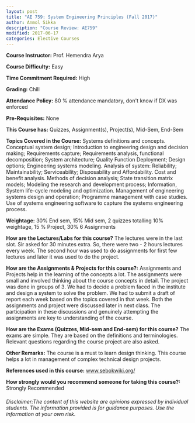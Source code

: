```yaml
---
layout: post
title: "AE 759: System Engineering Principles (Fall 2017)"
author: Anmol Sikka
description: "Course Review: AE759"
modified: 2017-06-17
categories: Elective Courses
---
```


**Course Instructor:** Prof. Hemendra Arya

**Course Difficulty:** Easy

**Time Commitment Required:** High

**Grading:** Chill

**Attendance Policy:** 80 % attendance mandatory, don't know if DX was enforced

**Pre-Requisites:** None

**This Course has:** Quizzes, Assignment(s), Project(s), Mid-Sem, End-Sem

**Topics Covered in the Course:**
Systems definitions and concepts. Conceptual system design; Introduction to engineering design and decision making; Requirements capture; Requirements analysis, functional decomposition; System architecture; Quality Function Deployment; Design options; Engineering systems modeling. Analysis of system: Reliability; Maintainability; Serviceability; Disposability and Affordability. Cost and benefit analysis. Methods of decision analysis; State transition matrix models; Modeling the research and development process; Information, System life-cycle modeling and optimization.  Management of engineering systems design and operation; Programme management with case studies.
Use of systems engineering software to capture the systems engineering process.

**Weightage:**
30% End sem, 15% Mid sem,  2 quizzes totalling 10% weightage, 15 % Project, 30% 6 Assignments

**How are the Lectures/Labs for this course?**
The lectures were in the last slot. Sir asked for 30 minutes extra. So, there were two - 2 hours lectures every week. The second hour was used to do assignments for first few lectures and later it was used to do the project.

**How are the Assignments & Projects for this course?:**
Assignments and Projects help in the learning of the concepts a lot. The assignments were small and involved thinking about the course concepts in detail. The project was done in groups of 3. We had to decide a problem faced in the institute and design a system to solve the problem. We had to submit a draft of report each week based on the topics covered in that week. Both the assignments and project were discussed later in next class. The participation in these discussions and genuinely attempting the assignments are key to understanding of the course.

**How are the Exams (Quizzes, Mid-sem and End-sem) for this course?**
The exams are simple. They are based on the definitions and terminologies. Relevant questions regarding the course project are also asked. 

**Other Remarks:**
The course is a must to learn design thinking. This course helps a lot in management of complex technical design projects.

**References used in this course:**
www.sebokwiki.org/

**How strongly would you recommend someone for taking this course?:**
Strongly Recommended

###### Disclaimer:The content of this website are opinions expressed by individual students. The information provided is for guidance purposes. Use the information at your own risk.